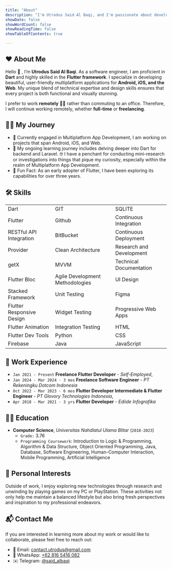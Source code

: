 ```yaml
---
title: "About"
description: "I'm Utrodus Said Al Baqi, and I'm passionate about developing multiplatform applications for Android, iOS, Web, and the Desktop. As a perpetual learner, I thrive on staying ahead with the latest advancements in Flutter and related technologies."
showDate: false
showWordCount: false
showReadingTime: false
showTableOfContents: true

---
```

## ❤️ About Me
Hello 👋 , I’m **Utrodus Said Al Baqi**. As a software engineer, I am proficient in **Dart** and highly skilled in the **Flutter framework**. I specialize in developing beautiful, user-friendly multiplatform applications for **Android, iOS, and the Web**. My unique blend of technical expertise and design skills ensures that every project is both functional and visually stunning.

I prefer to work **remotely** 👨‍💻 rather than commuting to an office. Therefore, I will continue working remotely, whether **full-time** or **freelancing**.

## 👨‍🚀 My Journey

- 🔭 Currently engaged in Multiplatform App Development, I am working on projects that span Android, iOS, and Web.  
- 🌱 My ongoing learning journey includes delving deeper into Dart for backend and Laravel. 🤓 I have a penchant for conducting mini-research or investigations into things that pique my curiosity, especially within the realm of Multiplatform App Development.  
- 🗿 Fun Fact: As an early adopter of Flutter, I have been exploring its capabilities for over three years.

## 🛠️ Skills
|                                |                                 |                             |
|--------------------------------|---------------------------------|-----------------------------|
| Dart                           | GIT                             | SQLITE                      |
| Flutter                        | Github                          | Continuous Integration      |
| RESTful API Integration        | BitBucket                       | Continuous Deployment       |
| Provider                       | Clean Architecture              | Research and Development    |
| getX                           | MVVM                            | Technical Documentation     |
| Flutter Bloc                   | Agile Development Methodologies | UI Design                   |
| Stacked Framework              | Unit Testing                    | Figma                       |
| Flutter Responsive Design      | Widget Testing                  | Progressive Web Apps        |
| Flutter Animation              | Integration Testing             | HTML                        |
| Flutter Dev Tools              | Python                          | CSS                         |
| Firebase                       | Java                            | JavaScript                  |


## 💼 Work Experience
- ```Jan 2021 - Present``` **Freelance Flutter Developer** - *Self-Employed*, 
- ```Jan 2024 - Mar 2024 · 3 mos``` **Freelance Software Engineer** - *PT Rekeningku Dotcom Indonesia*
- ```Oct 2022 - Mar 2023 · 6 mos``` **Flutter Developer Intermediate & Flutter Engineer** - *PT Glovory Technologies Indonesia*, 
- ```Apr 2018 - Mar 2021 · 3 yrs``` **Flutter Developer** - *Ediide Infografika*  


## 👨‍🎓 Education
- **Computer Science**, *Universitas Nahdlatul Ulama Blitar* (```2018-2023```)
  - ```Grade:``` 3.76
  - ```Programming Coursework```: Introduction to Logic & Programming, Algorithm & Data Structure, Object Oriented Programming, Java, Database, Software Engineering, Human-Computer Interaction, Mobile Programming, Artificial Intelligence
  

## 🎨 Personal Interests

Outside of work, I enjoy exploring new technologies through research and unwinding by playing games on my PC or PlayStation. These activities not only help me maintain a balanced lifestyle but also bring fresh perspectives and inspiration to my professional endeavors.

## 📬 Contact Me
If you are interested in learning more about my work or would like to collaborate, please feel free to reach out:

- 📧 Email: [contact.utrodus@gmail.com](mailto:contact.utrodus@gmail.com)
- 📱 WhatsApp: [+62 816 5416 082](https://wa.me/628165416082)
- ✉️ Telegram: [@said_albaqi](https://t.me/said_albaqi)